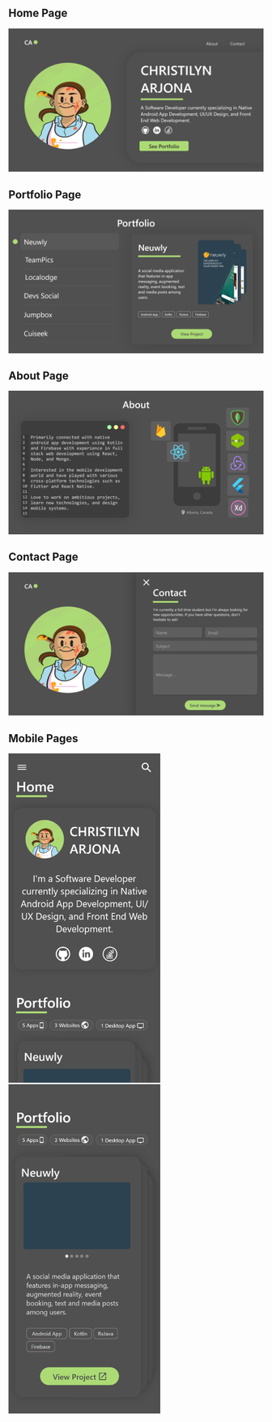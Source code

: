 <h2>Home Page</h2>

![](/public/home.png)

<h2>Portfolio Page</h2>

![](/public/portfolio.png)

<h2>About Page</h2>

![](/public/about.png)

<h2>Contact Page</h2>

![](/public/contact.png)

<h2>Mobile Pages</h2>

<img src="public/Home_Mobile.png" alt="Home page mobile" width="300"/>         <img src="public/Portfolio_Mobile.png" alt="Home page mobile" width="300"/>        
